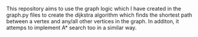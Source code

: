 This repository aims to use the graph logic which I have created in the graph.py files to create the dijkstra algorithm which finds the shortest path between a vertex and any/all other vertices in the graph. In additon, it attemps to implement A* search too in a similar way.